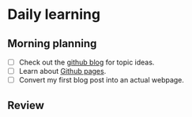 # Daily learning

## Morning planning

- [ ] Check out the [github blog](https://github.blog/) for topic ideas.
- [ ] Learn about [Github pages](https://skills.github.com/#first-day-on-github).
- [ ] Convert my first blog post into an actual webpage.

## Review

